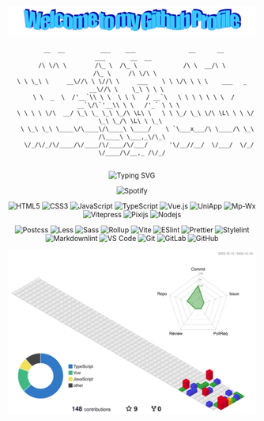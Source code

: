 <div align="center" >

  <img src="./image/welcome.png?raw=true" style="max-width: 100%;" alt="Welcome to my GitHub profile!" />
  
  ```
   __  __          ___    ___               __      __                 ___       __  __     
  /\ \/\ \        /\_ \  /\_ \             /\ \  __/\ \               /\_ \     /\ \/\ \    
  \ \ \_\ \     __\//\ \ \//\ \     ___    \ \ \/\ \ \ \    ___   _ __\//\ \    \_\ \ \ \   
   \ \  _  \  /'__`\\ \ \  \ \ \   / __`\   \ \ \ \ \ \ \  / __`\/\`'__\\ \ \   /'_` \ \ \  
    \ \ \ \ \/\  __/ \_\ \_ \_\ \_/\ \L\ \   \ \ \_/ \_\ \/\ \L\ \ \ \/  \_\ \_/\ \L\ \ \_\ 
     \ \_\ \_\ \____\/\____\/\____\ \____/    \ `\___x___/\ \____/\ \_\  /\____\ \___,_\/\_\
      \/_/\/_/\/____/\/____/\/____/\/___/      '\/__//__/  \/___/  \/_/  \/____/\/__,_ /\/_/
                                                        
  ```

  ![Typing SVG](https://readme-typing-svg.demolab.com/?color=3ac9fe&lines=First+line+of+text;Second+line+of+text)

  ![Spotify](https://spotify-readme.sp-xd.vercel.app/api/spotify)
  
  ![HTML5](https://img.shields.io/badge/-HTML5-%23E44D27?style=flat-square&logo=html5&logoColor=ffffff)
  ![CSS3](https://img.shields.io/badge/-CSS3-%231572B6?style=flat-square&logo=css3)
  ![JavaScript](https://img.shields.io/badge/-JavaScript-%23F7DF1C?style=flat-square&logo=javascript&logoColor=000000&labelColor=%23F7DF1C&color=%23FFCE5A)
  ![TypeScript](https://img.shields.io/badge/-TypeScript-007ACC?style=flat-square&logo=typescript&logoColor=white)
  ![Vue.js](https://img.shields.io/badge/-Vue.js-%232c3e50?style=flat-square&logo=vuedotjs)
  ![UniApp](https://img.shields.io/badge/-UniApp-%23007ACC?style=flat-square&logo=uniapp&logoColor=ffffff)
  ![Mp-Wx](https://img.shields.io/badge/-Mp--wx-%2307C160?style=flat-square&logo=wechat&logoColor=ffffff)
  ![Vitepress](https://img.shields.io/badge/-Vitepress-%23646CFF?style=flat-square&logo=vite&logoColor=ffffff)
  ![Pixijs](https://img.shields.io/badge/-Pixijs-%23FF0044?style=flat-square&logo=pixijs&logoColor=ffffff)
  ![Nodejs](https://img.shields.io/badge/-Nodejs-%23339933?style=flat-square&logo=nodedotjs&logoColor=ffffff)
  
  ![Postcss](https://img.shields.io/badge/-Postcss-%23DD3A0A?style=flat-square&logo=postcss&logoColor=ffffff)
  ![Less](https://img.shields.io/badge/-Less-%231d365d?style=flat-square&logo=less&logoColor=ffffff)
  ![Sass](https://img.shields.io/badge/-Sass-%23CC6699?style=flat-square&logo=sass&logoColor=ffffff)
  ![Rollup](https://img.shields.io/badge/-Rollup-%23EC4A3F?style=flat-square&logo=rollupdotjs&logoColor=ffffff)
  ![Vite](https://img.shields.io/badge/-Vite-%23646CFF?style=flat-square&logo=vite&logoColor=ffffff)
  ![ESlint](https://img.shields.io/badge/-ESLint-%234B32C3?style=flat-square&logo=eslint)
  ![Prettier](https://img.shields.io/badge/-Prettier-%23F7B93E?style=flat-square&logo=prettier&logoColor=ffffff)
  ![Stylelint](https://img.shields.io/badge/-Stylelint-%23333333?style=flat-square&logo=stylelint&logoColor=ffffff)
  ![Markdownlint](https://img.shields.io/badge/-Markdownlint-%231572B6?style=flat-square&logo=markdown&logoColor=ffffff)
  ![VS Code](https://img.shields.io/badge/-VSCode-%23007ACC?style=flat-square&logo=visual-studio-code)
  ![Git](https://img.shields.io/badge/-Git-%23F05032?style=flat-square&logo=git&logoColor=%23ffffff)
  ![GitLab](https://img.shields.io/badge/-GitLab-FCA121?style=flat-square&logo=gitlab)
  ![GitHub](https://img.shields.io/badge/-GitHub-%23181717?style=flat-square&logo=github&logoColor=ffffff)

  <picture>
    <source srcset="./profile-3d-contrib/profile-night-view.svg" media="(prefers-color-scheme: dark)">
    <source srcset="./profile-3d-contrib/profile-gitblock.svg" media="(prefers-color-scheme: light)">
    <img src="./profile-3d-contrib/profile-gitblock.svg" alt="GitHub Profile">
  </picture>

</div>
